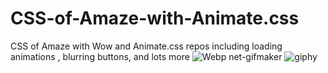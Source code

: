 # CSS-of-Amaze-with-Animate.css
CSS of Amaze with Wow and Animate.css repos including loading animations , blurring buttons, and lots more
![Webp net-gifmaker](https://user-images.githubusercontent.com/57037068/87976299-f11cc880-cadd-11ea-85b1-98ac75c48899.gif)
![giphy](https://user-images.githubusercontent.com/57037068/87976558-5bce0400-cade-11ea-884f-de5f88a0851a.gif)
